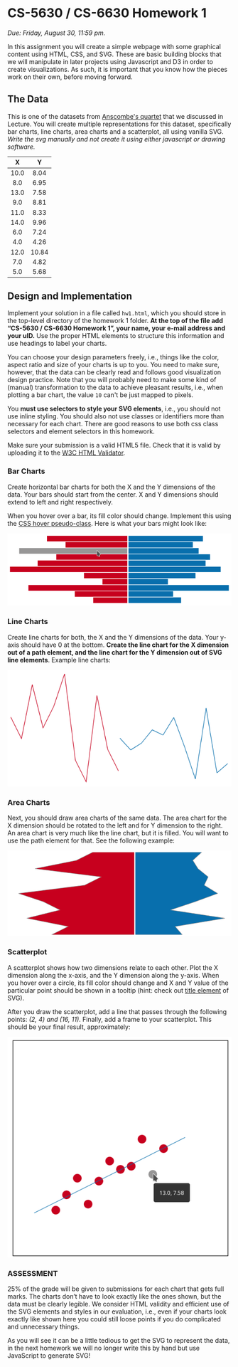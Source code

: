 # CS-5630 / CS-6630 Homework 1
*Due: Friday, August 30, 11:59 pm.*

In this assignment you will create a simple webpage with some graphical content using HTML, CSS, and SVG. These are basic building blocks that we will manipulate in later projects using Javascript and D3 in order to create visualizations. As such, it is important that you know how the pieces work on their own, before moving forward.

## The Data

This is one of the datasets from [Anscombe's quartet](https://en.wikipedia.org/wiki/Anscombe%27s_quartet) that we discussed in Lecture. You will create multiple representations for this dataset, specifically bar charts, line charts, area charts and a scatterplot, all using vanilla SVG. *Write the svg manually and not create it using either javascript or drawing software.*


| X    | Y    |
|:----:|:----:|
| 10.0 | 8.04 |
| 8.0  | 6.95 |
| 13.0 | 7.58 |
| 9.0  | 8.81 |
| 11.0 | 8.33 |
| 14.0 | 9.96 |
| 6.0  | 7.24 |
| 4.0  | 4.26 |
| 12.0 | 10.84|
| 7.0  | 4.82 |
| 5.0  | 5.68 |
 

## Design and Implementation

Implement your solution in a file called ``hw1.html``, which you should store in the top-level directory of the homework 1 folder. **At the top of the file add “CS-5630 / CS-6630 Homework 1”, your name, your e-mail address and your uID.** Use the proper HTML elements to structure this information and use headings to label your charts.

You can choose your design parameters freely, i.e., things like the color, aspect ratio and size of your charts is up to you. You need to make sure, however, that the data can be clearly read and follows good visualization design practice. Note that you will probably need to make some kind of (manual) transformation to the data to achieve pleasant results, i.e., when plotting a bar chart, the value `10` can't be just mapped to pixels.  

You **must use selectors to style your SVG elements**, i.e., you should not use inline styling. You should also not use classes or identifiers more than necessary for each chart.  There are good reasons to use both css class selectors and element selectors in this homework.

Make sure your submission is a valid HTML5 file. Check that it is valid by uploading it to the [W3C HTML Validator](https://validator.w3.org/#validate_by_upload).

### Bar Charts

Create horizontal bar charts for both the X and the Y dimensions of the data. Your bars should start from the center. X and Y dimensions should extend to left and right respectively.

When you hover over a bar, its fill color should change. Implement this using the [CSS hover pseudo-class](https://developer.mozilla.org/en-US/docs/Web/CSS/:hover).
Here is what your bars might look like:

![Bar Charts](figures/bars.png)

### Line Charts

Create line charts for both, the X and the Y dimensions of the data. Your y-axis should have 0 at the bottom. **Create the line chart for the X dimension out of a path element, and the line chart for the Y dimension out of SVG line elements**. Example line charts:

![Line Charts](figures/lines.png)

### Area Charts

Next, you should draw area charts of the same data. The area chart for the X dimension should be rotated to the left and for Y dimension to the right. An area chart is very much like the line chart, but it is filled. You will want to use the path element for that. See the following example:

![Area Charts](figures/areas.png)

### Scatterplot

A scatterplot shows how two dimensions relate to each other. Plot the X dimension along the x-axis, and the Y dimension along the y-axis. When you hover over a circle, its fill color should change and X and Y value of the particular point should be shown in a tooltip (hint: check out [title element](https://developer.mozilla.org/en-US/docs/Web/SVG/Element/title) of SVG).


After you draw the scatterplot, add a line that passes through the following points: *(2, 4) and (16, 11)*.
Finally, add a frame to your scatterplot. This should be your final result, approximately:

![Scatterplot](figures/scatter.png)


### ASSESSMENT

25% of the grade will be given to submissions for each chart that gets full marks. The charts don’t have to look exactly like the ones shown, but the data must be clearly legible. We consider HTML validity and efficient use of the SVG elements and styles in our evaluation, i.e., even if your charts look exactly like shown here you could still loose points if you do complicated and unnecessary things.

As you will see it can be a little tedious to get the SVG to represent the data, in the next homework we will no longer write this by hand but use JavaScript to generate SVG!

